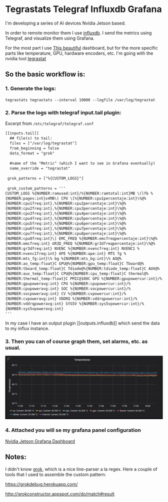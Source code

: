 # Tegrastats Telegraf Influxdb Grafana

I'm developing a series of AI devices Nvidia Jetson based.

In order to remote monitor them I use [influxdb](https://www.influxdata.com). I send the metrics using Telegraf, and visualize them using Grafana.

For the most part I use [This beautiful](https://grafana.com/grafana/dashboards/8003) dashboard, but for the more specific parts like temperature, GPU, hardware encoders, etc. I'm going with the nvidia tool [tegrastat](https://docs.nvidia.com/jetson/archives/l4t-archived/l4t-3231/index.html#page/Tegra%20Linux%20Driver%20Package%20Development%20Guide/AppendixTegraStats.html)

## So the basic workflow is:

### 1. Generate the logs:

`tegrastats tegrastats --interval 10000 --logfile /var/log/tegrastat`

### 2. Parse the logs with telegraf input.tail plugin:

Excerpt from `/etc/telegraf/telegraf.conf`
```
[[inputs.tail]]
  ## file(s) to tail:
  files = ["/var/log/tegrastat"]
  from_beginning = false
  data_format = "grok"

  #name of the "Metric" (which I want to see in Grafana eventually)
  name_override = "tegrastat"

 grok_patterns = ["%{CUSTOM_LOGS}"]

 grok_custom_patterns = '''
CUSTOM_LOGS %{NUMBER:ramused:int}/%{NUMBER:ramtotal:int}MB \(lfb %{NUMBER:pages:int}x4MB\) CPU \[%{NUMBER:cpu1percentaje:int}\%@%{NUMBER:cpu1freq:int},%{NUMBER:cpu2percentaje:int}\%@%{NUMBER:cpu2freq:int},%{NUMBER:cpu3percentaje:int}\%@%{NUMBER:cpu3freq:int},%{NUMBER:cpu4percentaje:int}\%@%{NUMBER:cpu4freq:int},%{NUMBER:cpu5percentaje:int}\%@%{NUMBER:cpu5freq:int},%{NUMBER:cpu6percentaje:int}\%@%{NUMBER:cpu6freq:int},%{NUMBER:cpu7percentaje:int}\%@%{NUMBER:cpu7freq:int},%{NUMBER:cpu8percentaje:int}\%@%{NUMBER:cpu8freq:int}\] EMC_FREQ %{NUMBER:emcfreqpercentaje:int}\%@%{NUMBER:emcfreq:int} GR3D_FREQ %{NUMBER:gr3dfreqpercentaje:int}\%@%{NUMBER:gr3dfreq:int} NVENC %{NUMBER:nvencfreq:int} NVENC1 %{NUMBER:nvenc1freq:int} APE %{NUMBER:ape:int} MTS fg %{NUMBER:mts_fg:int}\% bg %{NUMBER:mts_bg:int}\% AO@%{NUMBER:ao_temp:float}C GPU@%{NUMBER:gpu_temp:float}C Tboard@%{NUMBER:tboard_temp:float}C Tdiode@%{NUMBER:tdiode_temp:float}C AUX@%{NUMBER:aux_temp:float}C CPU@%{NUMBER:cpu_temp:float}C thermal@%{NUMBER:thermal_temp:float}C PMIC@100C GPU %{NUMBER:gpupowercur:int}/%{NUMBER:gpupoweravg:int} CPU %{NUMBER:cpupowercur:int}/%{NUMBER:cpupoweravg:int} SOC %{NUMBER:socpowercur:int}/%{NUMBER:socpoweravg:int} CV %{NUMBER:cvpowercur:int}/%{NUMBER:cvpoweravg:int} VDDRQ %{NUMBER:vddrqpowercur:int}/%{NUMBER:vddrqpoweravg:int} SYS5V %{NUMBER:sys5vpowercur:int}/%{NUMBER:sys5vpoweravg:int}
'''
```

In my case I have an output plugin [[outputs.influxdb]] which send the data to my influx instance.

### 3. Then you can of course graph them, set alarms, etc. as usual.

![Jetson Xavier Temperatures](https://github.com/guillebot/grafana-tegrastats-telegraf/raw/main/grafana-xavier.png "Jetson Xavier Temperatures monitoring")

### 4. Attached you will se my grafana panel configuration

[Nvidia Jetson Grafana Dashboard](https://github.com/guillebot/grafana-tegrastats-telegraf/blob/main/Nvidia%20Jetson-dashboard.json)

## Notes:

I didn't know [grok](https://code.google.com/archive/p/semicomplete/wikis/Grok.wiki), which is a nice line-parser a la regex.
Here a couple of tools that I used to assemble the custom pattern:

https://grokdebug.herokuapp.com/

http://grokconstructor.appspot.com/do/match#result


